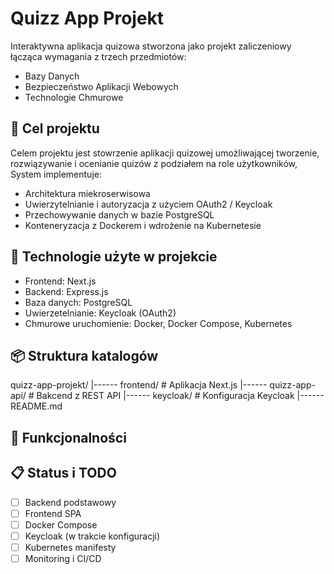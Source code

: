 # Quizz App Projekt

Interaktywna aplikacja quizowa stworzona jako projekt zaliczeniowy łącząca wymagania z trzech przedmiotów:

- Bazy Danych
- Bezpieczeństwo Aplikacji Webowych
- Technologie Chmurowe

## 🎯 Cel projektu

Celem projektu jest stowrzenie aplikacji quizowej umożliwającej tworzenie, rozwiązywanie i ocenianie quizów z podziałem na role użytkowników, System implementuje:

- Architektura miekroserwisowa
- Uwierzytelnianie i autoryzacja z użyciem OAuth2 / Keycloak
- Przechowywanie danych w bazie PostgreSQL
- Konteneryzacja z Dockerem i wdrożenie na Kubernetesie

## 🧱 Technologie użyte w projekcie

- Frontend: Next.js
- Backend: Express.js
- Baza danych: PostgreSQL
- Uwierzetelnianie: Keycloak (OAuth2)
- Chmurowe uruchomienie: Docker, Docker Compose, Kubernetes

## 📦 Struktura katalogów

quizz-app-projekt/
|------ frontend/ # Aplikacja Next.js
|------ quizz-app-api/ # Bakcend z REST API
|------ keycloak/ # Konfiguracja Keycloak
|------ README.md

## 🧪 Funkcjonalności

## 📋 Status i TODO

- [ ] Backend podstawowy
- [ ] Frontend SPA
- [ ] Docker Compose
- [ ] Keycloak (w trakcie konfiguracji)
- [ ] Kubernetes manifesty
- [ ] Monitoring i CI/CD
